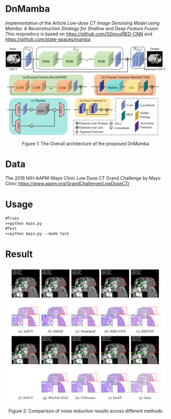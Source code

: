 # DnMamba
Implementation of the Article _Low-dose CT Image Denoising Model using Mamba: A Reconstruction Strategy for Shallow and Deep Feature Fusion_
This respository is based on https://github.com/SSinyu/RED-CNN and https://github.com/state-spaces/mamba

![Figure 1: The Overall architecture of the proposed DnMamba](./images/figure01.png)
<p align="center">Figure 1: The Overall architecture of the proposed DnMamba</p>

# Data
The 2016 NIH-AAPM-Mayo Clinic Low Dose CT Grand Challenge by Mayo Clinic https://www.aapm.org/GrandChallenge/LowDoseCT/

# Usage
```
#Train
>>python main.py
#Test
>>python main.py --mode test
```

# Result
![Figure 1: The Overall architecture of the proposed DnMamba](./images/result.png)
<p align="center">Figure 2: Comparison of noise reduction results across different methods</p>






